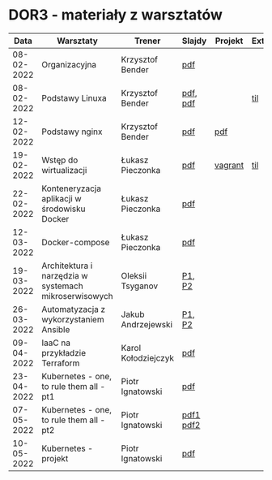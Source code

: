 # DOR3 - materiały z warsztatów

| Data       | Warsztaty                                             | Trener              | Slajdy                                                                                      | Projekt | Extra |
|------------|-------------------------------------------------------|---------------------|---------------------------------------------------------------------------------------------| ------- | ----- |
| 08-02-2022 | Organizacyjna                                         | Krzysztof Bender    | [pdf](./slides/iSA_DOR3_organizacyjna.pdf)                                                  | | |
| 08-02-2022 | Podstawy Linuxa                                       | Krzysztof Bender    | [pdf](./slides/Podstawy%20Linux%20Cz.1.pdf), [pdf](./slides/Podstawy%20Linux%20Cz.%202.pdf) | |[til](https://github.com/infoshareacademy/dor3-til/blob/master/linux.md)|
| 12-02-2022 | Podstawy nginx                                        | Krzysztof Bender    | [pdf](./slides/Podstawy%20Nginx.pdf)                                                        |[pdf](./slides/Projekt%20-%20Podstawy%20Nginx_Linux.pdf) | |
| 19-02-2022 | Wstęp do wirtualizacji                                | Łukasz Pieczonka    | [pdf](./slides/Wstęp%20do%20wirtualzacji.pdf)                                               | [vagrant](./vagrant) |[til](https://github.com/infoshareacademy/dor3-til/blob/master/vagrant.md)|
| 22-02-2022 | Konteneryzacja aplikacji w środowisku Docker          | Łukasz Pieczonka    | [pdf](./slides/Konteneryzacja%20aplikacji%20w%20środowisku%20Docker.pdf)                    |  |  |
| 12-03-2022 | Docker-compose                                        | Łukasz Pieczonka    | [pdf](./slides/Docker-compose.pdf)                                                          |  |  |
| 19-03-2022 | Architektura i narzędzia w systemach mikroserwisowych | Oleksii Tsyganov    | [P1](./slides/Microservices_arch_p1.pdf), [P2](./slides/Microservices_arch_p2.pdf)          |  |  |
| 26-03-2022 | Automatyzacja z wykorzystaniem Ansible                | Jakub Andrzejewski  | [P1](./slides/DevOps-Ansible_1.pdf), [P2](./slides/DevOps-Ansible_2.pdf)                    |  |  |
| 09-04-2022 | IaaC na przykładzie Terraform                         | Karol Kołodziejczyk | [pdf](./slides/DevOps-Terraform-DOR3.pdf)                                                   |  |  |
| 23-04-2022 | Kubernetes - one, to rule them all - pt1              | Piotr Ignatowski    | [pdf](./slides/dor3-kubernetes-1.pdf)                                                       | | | 
| 07-05-2022 | Kubernetes - one, to rule them all - pt2              | Piotr Ignatowski    | [pdf1](./slides/dor3-kubernetes-2.pdf) [pdf2](./slides/dor3-kubernetes-3.pdf)               | | |
| 10-05-2022 | Kubernetes - projekt                                  | Piotr Ignatowski    | [pdf](./slides/kubernetes-projekt.pdf)                                                      | | |


